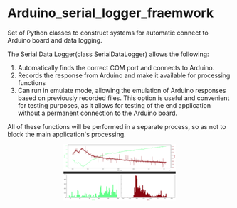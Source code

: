 # Arduino_serial_logger_fraemwork
Set of Python classes to construct systems for automatic connect to Arduino board and data logging.

The Serial Data Logger(class SerialDataLogger)    allows the following:

1) Automatically finds the correct COM port and connects to Arduino.
2) Records the response from Arduino and make it available for processing functions
3) Can run in emulate mode, allowing the emulation of Arduino responses based on previously recorded files.
This option is useful and convenient for testing purposes, as it allows for testing of the end application without a permanent connection to the Arduino board.


All of these functions will be performed in a separate process, so as not to block the main application's processing.

<div align=center><img src="img/exmp_1.png" align="center" width=50% height=50%></div>

